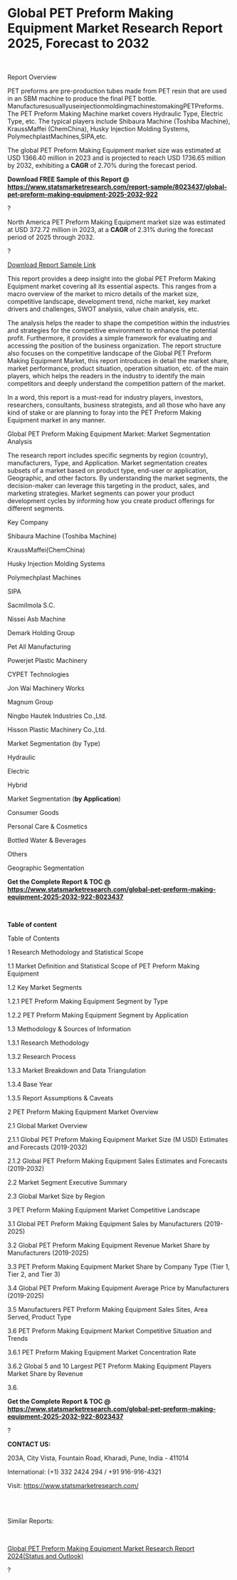 <h1>Global PET Preform Making Equipment Market Research Report 2025, Forecast to 2032</h1><br/><p>Report Overview</p>
 
 
 
 <p>PET preforms are pre-production tubes made from PET resin that are used in an SBM machine to produce the final PET bottle. ManufacturesusuallyuseinjectionmoldingmachinestomakingPETPreforms. The PET Preform Making Machine market covers Hydraulic Type, Electric Type, etc. The typical players include Shibaura Machine (Toshiba Machine), KraussMaffei (ChemChina), Husky Injection Molding Systems, PolymechplastMachines,SIPA,etc.</p>
 
 
 
 <p>The global PET Preform Making Equipment market size was estimated at USD 1366.40 million in 2023 and is projected to reach USD 1736.65 million by 2032, exhibiting a <strong>CAGR</strong> of 2.70% during the forecast period.</p>
 
 
 
 <div><b>Download FREE Sample of this Report @ <a href="https://www.statsmarketresearch.com/download-free-sample/8023437/global-pet-preform-making-equipment-2025-2032-922">https://www.statsmarketresearch.com/report-sample/8023437/global-pet-preform-making-equipment-2025-2032-922</a></b></div>
 
 
 
 <p>? </p>
 
 
 
 <p>North America PET Preform Making Equipment market size was estimated at USD 372.72 million in 2023, at a <strong>CAGR</strong> of 2.31% during the forecast period of 2025 through 2032.</p>
 
 
 
 <p>? </p>
 
 
 
 <p><a href="https://www.statsmarketresearch.com/download-free-sample/8023437/global-pet-preform-making-equipment-2025-2032-922">Download Report Sample Link</a></p>
 
 
 
 <p>This report provides a deep insight into the global PET Preform Making Equipment market covering all its essential aspects. This ranges from a macro overview of the market to micro details of the market size, competitive landscape, development trend, niche market, key market drivers and challenges, SWOT analysis, value chain analysis, etc.</p>
 
 
 
 <p>The analysis helps the reader to shape the competition within the industries and strategies for the competitive environment to enhance the potential profit. Furthermore, it provides a simple framework for evaluating and accessing the position of the business organization. The report structure also focuses on the competitive landscape of the Global PET Preform Making Equipment Market, this report introduces in detail the market share, market performance, product situation, operation situation, etc. of the main players, which helps the readers in the industry to identify the main competitors and deeply understand the competition pattern of the market.</p>
 
 
 
 <p>In a word, this report is a must-read for industry players, investors, researchers, consultants, business strategists, and all those who have any kind of stake or are planning to foray into the PET Preform Making Equipment market in any manner.</p>
 
 
 
 <p>Global PET Preform Making Equipment Market: Market Segmentation Analysis</p>
 
 
 
 <p>The research report includes specific segments by region (country), manufacturers, Type, and Application. Market segmentation creates subsets of a market based on product type, end-user or application, Geographic, and other factors. By understanding the market segments, the decision-maker can leverage this targeting in the product, sales, and marketing strategies. Market segments can power your product development cycles by informing how you create product offerings for different segments.</p>
 
 
 
 <p>Key Company</p>
 
 
 
 <p>Shibaura Machine (Toshiba Machine)</p>
 
 
 
 <p>KraussMaffei(ChemChina)</p>
 
 
 
 <p>Husky Injection Molding Systems</p>
 
 
 
 <p>Polymechplast Machines</p>
 
 
 
 <p>SIPA</p>
 
 
 
 <p>SacmiImola S.C.</p>
 
 
 
 <p>Nissei Asb Machine</p>
 
 
 
 <p>Demark Holding Group</p>
 
 
 
 <p>Pet All Manufacturing</p>
 
 
 
 <p>Powerjet Plastic Machinery</p>
 
 
 
 <p>CYPET Technologies</p>
 
 
 
 <p>Jon Wai Machinery Works</p>
 
 
 
 <p>Magnum Group</p>
 
 
 
 <p>Ningbo Hautek Industries Co.,Ltd.</p>
 
 
 
 <p>Hisson Plastic Machinery Co.,Ltd.</p>
 
 
 
 <p>Market Segmentation (by Type)</p>
 
 
 
 <p>Hydraulic</p>
 
 
 
 <p>Electric</p>
 
 
 
 <p>Hybrid</p>
 
 
 
 <p>Market Segmentation (<strong>by Application</strong>)</p>
 
 
 
 <p>Consumer Goods</p>
 
 
 
 <p>Personal Care & Cosmetics</p>
 
 
 
 <p>Bottled Water & Beverages</p>
 
 
 
 <p>Others</p>
 
 
 
 <p>Geographic Segmentation</p>
 
 
 
 <div><b>Get the Complete Report & TOC @ <a href="https://www.statsmarketresearch.com/global-pet-preform-making-equipment-2025-2032-922-8023437">https://www.statsmarketresearch.com/global-pet-preform-making-equipment-2025-2032-922-8023437</a></b></div>
 
 
 
 <p><br />
 
 <b>Table of content</b></p>
 
 
 
 <p>Table of Contents<br />
 
 1 Research Methodology and Statistical Scope<br />
 
 1.1 Market Definition and Statistical Scope of PET Preform Making Equipment<br />
 
 1.2 Key Market Segments<br />
 
 1.2.1 PET Preform Making Equipment Segment by Type<br />
 
 1.2.2 PET Preform Making Equipment Segment by Application<br />
 
 1.3 Methodology & Sources of Information<br />
 
 1.3.1 Research Methodology<br />
 
 1.3.2 Research Process<br />
 
 1.3.3 Market Breakdown and Data Triangulation<br />
 
 1.3.4 Base Year<br />
 
 1.3.5 Report Assumptions & Caveats<br />
 
 2 PET Preform Making Equipment Market Overview<br />
 
 2.1 Global Market Overview<br />
 
 2.1.1 Global PET Preform Making Equipment Market Size (M USD) Estimates and Forecasts (2019-2032)<br />
 
 2.1.2 Global PET Preform Making Equipment Sales Estimates and Forecasts (2019-2032)<br />
 
 2.2 Market Segment Executive Summary<br />
 
 2.3 Global Market Size by Region<br />
 
 3 PET Preform Making Equipment Market Competitive Landscape<br />
 
 3.1 Global PET Preform Making Equipment Sales by Manufacturers (2019-2025)<br />
 
 3.2 Global PET Preform Making Equipment Revenue Market Share by Manufacturers (2019-2025)<br />
 
 3.3 PET Preform Making Equipment Market Share by Company Type (Tier 1, Tier 2, and Tier 3)<br />
 
 3.4 Global PET Preform Making Equipment Average Price by Manufacturers (2019-2025)<br />
 
 3.5 Manufacturers PET Preform Making Equipment Sales Sites, Area Served, Product Type<br />
 
 3.6 PET Preform Making Equipment Market Competitive Situation and Trends<br />
 
 3.6.1 PET Preform Making Equipment Market Concentration Rate<br />
 
 3.6.2 Global 5 and 10 Largest PET Preform Making Equipment Players Market Share by Revenue<br />
 
 3.6.</p>
 
 
 
 <div><b>Get the Complete Report & TOC @ <a href="https://www.statsmarketresearch.com/global-pet-preform-making-equipment-2025-2032-922-8023437">https://www.statsmarketresearch.com/global-pet-preform-making-equipment-2025-2032-922-8023437</a></b></div>
 
 
 
 <p>? </p>
 
 
 
 <p><b>CONTACT US:</b><br />
 
 203A, City Vista, Fountain Road, Kharadi, Pune, India - 411014<br />
 
 International: (+1) 332 2424 294 / +91 916-916-4321<br />
 
 Visit: <a href="https://www.statsmarketresearch.com/">https://www.statsmarketresearch.com/</a><br />
 
 <br />
 
 <br />
 
 Similar Reports:<br />
 
 <br />
 
 <a href="https://www.statsmarketresearch.com/global-pet-preform-making-equipment-2024-459-7912855">Global PET Preform Making Equipment Market Research Report 2024(Status and Outlook)</a><br />
 
 ? </p>